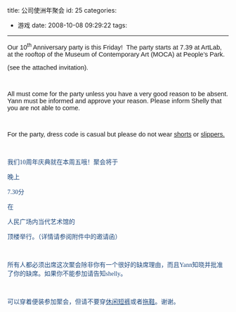 title: 公司使洲年聚会
id: 25
categories:
  - 游戏
date: 2008-10-08 09:29:22
tags:
---

<div id="msgcns!9697D6160EFEBC17!1732" class="bvMsg"><div>
<p><font face="Arial" size="2"><span style="font-size:11pt;font-family:Arial;">Our 10<sup>th</sup> Anniversary party is this Friday!  The party starts at 7.39 at ArtLab, at the rooftop of the Museum of Contemporary Art (MOCA) at People’s Park. </span></font>
<p><font face="Arial" size="2"><span style="font-size:11pt;font-family:Arial;">(see the attached invitation).</span></font>
<p><font face="Arial" size="2"><span style="font-size:11pt;font-family:Arial;"> </span></font>
<p><font face="Arial" size="2"><span style="font-size:11pt;font-family:Arial;">All must come for the party unless you have a very good reason to be absent. Yann must be informed and approve your reason. Please inform Shelly that you are not able to come. </span></font>
<p><font face="Arial" size="2"><span style="font-size:11pt;font-family:Arial;"> </span></font>
<p><font face="Arial" size="2"><span style="font-size:11pt;font-family:Arial;">For the party, dress code is casual but please do not wear <u>shorts</u> or <u>slippers.</u> </span></font>
<p><font face="Times New Roman" color="#1f497d" size="2"><span style="font-size:10.5pt;color:#1f497d;"> </span></font>
<p><font face="SimSun" color="#1f497d" size="2"><span lang="ZH-CN" style="font-size:10.5pt;color:#1f497d;font-family:SimSun;">我们</span></font><font face="Calibri" color="#1f497d" size="2"><span style="font-size:10.5pt;color:#1f497d;font-family:Calibri;">10</span></font><font face="SimSun" color="#1f497d" size="2"><span lang="ZH-CN" style="font-size:10.5pt;color:#1f497d;font-family:SimSun;">周年庆典就在本周五哦！聚会将于</span></font>
<p><font face="SimSun" color="#ff0000" size="2"><span lang="ZH-CN" style="font-size:10.5pt;color:#1f497d;font-family:SimSun;">晚上</span></font>
<p><font face="SimSun" size="2"><span lang="ZH-CN" style="font-size:10.5pt;color:#1f497d;font-family:SimSun;"></span></font><font color="#ff0000"><font face="Calibri" size="2"><span style="font-size:10.5pt;color:#1f497d;font-family:Calibri;">7.30</span></font><font face="SimSun" size="2"><span lang="ZH-CN" style="font-size:10.5pt;color:#1f497d;font-family:SimSun;">分</span></font></font>
<p><font face="SimSun" color="#ff0000" size="2"><span lang="ZH-CN" style="font-size:10.5pt;color:#1f497d;font-family:SimSun;">在</span></font>
<p><font face="SimSun" color="#ff0000" size="2"><span lang="ZH-CN" style="font-size:10.5pt;color:#1f497d;font-family:SimSun;">人民广场内当代艺术馆的</span></font>
<p><font face="SimSun" color="#ff0000" size="2"><span lang="ZH-CN" style="font-size:10.5pt;color:#1f497d;font-family:SimSun;">顶楼举行。（详情请参阅附件中的邀请函）</span></font><font face="Calibri" color="#1f497d" size="2"><span style="font-size:10.5pt;color:#1f497d;font-family:Calibri;"></span></font>
<p><font face="Calibri" color="#1f497d" size="2"><span style="font-size:10.5pt;color:#1f497d;font-family:Calibri;"> </span></font>
<p><font face="SimSun" color="#1f497d" size="2"><span lang="ZH-CN" style="font-size:10.5pt;color:#1f497d;font-family:SimSun;">所有人都必须出席这次聚会除非你有一个很好的缺席理由，而且</span></font><font face="Calibri" color="#1f497d" size="2"><span style="font-size:10.5pt;color:#1f497d;font-family:Calibri;">Yann</span></font><font face="SimSun" color="#1f497d" size="2"><span lang="ZH-CN" style="font-size:10.5pt;color:#1f497d;font-family:SimSun;">知晓并批准了你的缺席。如果你不能参加请告知</span></font><font face="Calibri" color="#1f497d" size="2"><span style="font-size:10.5pt;color:#1f497d;font-family:Calibri;">shelly</span></font><font face="SimSun" color="#1f497d" size="2"><span lang="ZH-CN" style="font-size:10.5pt;color:#1f497d;font-family:SimSun;">。</span></font><font face="Calibri" color="#1f497d" size="2"><span style="font-size:10.5pt;color:#1f497d;font-family:Calibri;"></span></font>
<p><font face="Calibri" color="#1f497d" size="2"><span style="font-size:10.5pt;color:#1f497d;font-family:Calibri;"> </span></font>
<p><font face="SimSun" color="#1f497d" size="2"><span lang="ZH-CN" style="font-size:10.5pt;color:#1f497d;font-family:SimSun;">可以穿着便装参加聚会，但请不要穿<u>休闲短裤</u>或者<u>拖鞋</u>。谢谢。</span></font></div></div>